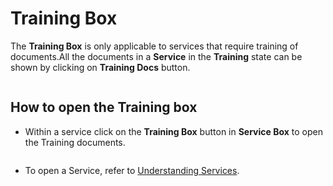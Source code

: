 # Training Box

The **Training Box** is only applicable to services that require training of documents.All the documents in a **Service** in the **Training** state can be shown by clicking on **Training Docs** button.

<figure><img src="../.gitbook/assets/image (124).png" alt=""><figcaption></figcaption></figure>

## How to open the Training box

*   Within a service click on the **Training Box** button in **Service Box** to open the Training documents.

    <figure><img src="../.gitbook/assets/image (4) (8).png" alt=""><figcaption></figcaption></figure>
* To open a Service, refer to [Understanding Services](broken-reference).
